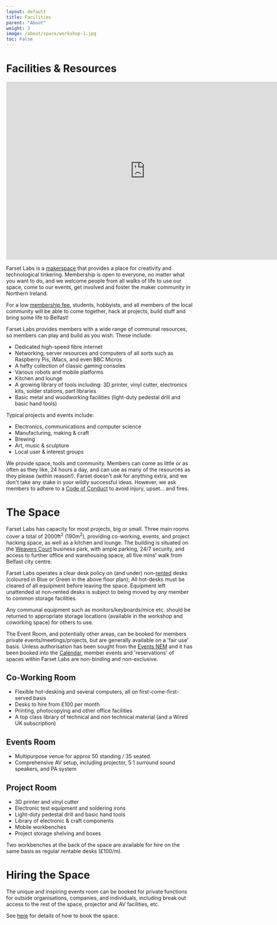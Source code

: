 ```yaml
---
layout: default
title: Facilities
parent: "About"
weight: 3
image: /about/space/workshop-1.jpg
toc: False
---
```

# Facilities & Resources

<iframe width="750" height="480" src="https://my.matterport.com/show/?m=FF6T3aJ7eHL&sm=2&sr=-2.74,-.47,-2.95&sp=4.8,7,-11.4" frameborder="0" allowfullscreen allow="xr-spatial-tracking"></iframe>

Farset Labs is a [makerspace](https://en.wikipedia.org/wiki/Hackerspace) that
provides a place for creativity and technological tinkering. Membership is open to
everyone, no matter what you want to do, and we welcome people from all walks
of life to use our space, come to our events, get involved and foster the maker community in Northern Ireland.

For a low [membership fee](https://farsetlabs.spaces.nexudus.com/?public&), students, hobbyists, and all members of the local community will be able to come together, hack at projects, build stuff and bring some life to Belfast!

Farset Labs provides members with a wide range of communal resources, so members can play and build as you wish. These include:

  * Dedicated high-speed fibre internet
  * Networking, server resources and computers of all sorts such as Raspberry Pis, iMacs, and even BBC Micros
  * A hefty collection of classic gaming consoles
  * Various robots and mobile platforms
  * Kitchen and lounge
  * A growing library of tools including: 3D printer, vinyl cutter, electronics kits, solder stations, part libraries
  * Basic metal and woodworking facilities (light-duty pedestal drill and basic hand tools)

Typical projects and events include:

  * Electronics, communications and computer science
  * Manufacturing, making & craft
  * Brewing
  * Art, music & sculpture
  * Local user & interest groups

We provide space, tools and community. Members can come as little or as often as they like, 24 hours a day, and can use as many of the resources as they please (within reason!). Farset doesn't ask for anything extra, and we don't take any stake in your wildly successful ideas. However, we ask members to adhere to a [Code of Conduct](/about/code_of_conduct.html) to avoid injury, upset... and fires.


# The Space

Farset Labs has capacity for most projects, big or small. Three main rooms cover a total of 2000ft<sup>2</sup> (190m<sup>2</sup>), providing co-working, events, and project hacking space, as well as a kitchen and lounge. The building is situated on the [Weavers Court](http://www.weaverscourt.com/) business park, with ample parking, 24/7 security, and access to further office and warehousing space, all five mins' walk from Belfast city centre.

Farset Labs operates a clear desk policy on (and under) non-[rented](https://farsetlabs.spaces.nexudus.com/?public&) desks (coloured in Blue or Green in the above floor plan); All hot-desks must be cleared of all equipment before leaving the space. 
Equipment left unattended at non-rented desks is subject to being moved by *any* member to common storage facilities.

Any communal equipment such as monitors/keyboards/mice etc. should be returned to appropriate storage locations (available in the workshop and coworking space) for others to use.

The Event Room, and potentially other areas, can be booked for members private events/meetings/projects, but are generally
available on a 'fair use' basis.
Unless authorisation has been sought from the [Events NEM](/about/index.html) and it has been booked into the [Calendar](/events/index.html), member events and 'reservations' of spaces within Farset Labs are non-binding and non-exclusive.

## Co-Working Room

  * Flexible hot-desking and several computers, all on first-come-first-served basis
  * Desks to hire from £100 per month
  * Printing, photocopying and other office facilities
  * A top class library of technical and non technical material (and a Wired UK subscription)

## Events Room

  * Multipurpose venue for approx 50 standing / 35 seated.
  * Comprehensive AV setup, including projector, 5:1 surround sound speakers, and PA system

## Project Room

  * 3D printer and vinyl cutter
  * Electronic test equipment and soldering irons
  * Light-duty pedestal drill and basic hand tools
  * Library of electronic & craft components
  * Mobile workbenches
  * Project storage shelving and boxes

Two workbenches at the back of the space are available for hire on the same basis as regular rentable desks (£100/m).

# Hiring the Space

The unique and inspiring events room can be booked for private functions for outside organisations, companies, and individuals, including break out access to the rest of the space, projector and AV facilities, etc. 

See [here](/events/how-to-start-a-class.html) for details of how to book the space.

